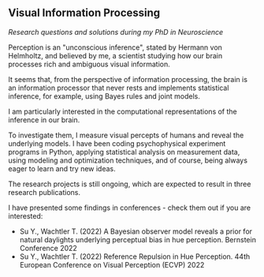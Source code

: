 ## Visual Information Processing

_Research questions and solutions during my PhD in Neuroscience_


<!-- ### Inference in visual information processing -->

Perception is an "unconscious inference", stated by Hermann von Helmholtz, and believed by me, a scientist studying how our brain processes rich and ambiguous visual information.

It seems that, from the perspective of information processing, the brain is an information processor that never rests and implements statistical inference, for example, using Bayes rules and joint models.

<!-- ### My interests and works -->

I am particularly interested in the computational representations of the inference in our brain. 

To investigate them, I measure visual percepts of humans and reveal the underlying models. I have been coding psychophysical experiment programs in Python, applying statistical analysis on measurement data, using modeling and optimization techniques, and of course, being always eager to learn and try new ideas.

<!-- ### Outcomes -->
The research projects is still ongoing, which are expected to result in three research publications. 

I have presented some findings in conferences - check them out if you are interested:
- Su Y., Wachtler T. (2022) A Bayesian observer model reveals a prior for natural daylights underlying perceptual bias in hue perception. Bernstein Conference 2022
- Su Y., Wachtler T. (2022) Reference Repulsion in Hue Perception. 44th European Conference on Visual Perception (ECVP) 2022

